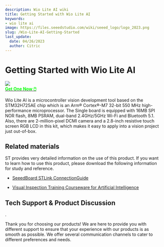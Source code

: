 ```yaml
---
description: Wio Lite AI wiki
title: Getting Started with Wio Lite AI
keywords:
- wio lite ai
image: https://files.seeedstudio.com/wiki/seeed_logo/logo_2023.png
slug: /Wio-Lite-AI-Getting-Started
last_update:
  date: 04/26/2023
  author: Citric
---
```


# Getting Started with Wio Lite AI

<div style={{textAlign:'center'}}><img src="https://files.seeedstudio.com/wiki/wio_lite_ai/1.png" style={{width:600, height:'auto'}}/></div>

<div class="get_one_now_container" style={{textAlign: 'center'}}>
    <a class="get_one_now_item" href="https://www.seeedstudio.com/Wio-Lite-AI-p-5119.html?queryID=8ef9dd1be1efc25a4672fa94cf6a80b6&objectID=5119&indexName=bazaar_retailer_products">
            <strong><span><font color={'FFFFFF'} size={"4"}> Get One Now 🖱️</font></span></strong>
    </a>
</div>

Wio Lite AI is a microcontroller vision development tool based on the STM32H725AE chip which is an Arm® Cortex®-M7 32-bit 550 MHz high-performance microprocessor. The Single board is equipped with 16MB SPI NOR flash, 8MB PSRAM, dual-band 2.4GHz/5GHz Wi-Fi and Bluetooth 5.1. Also, there are 2-million-pixel DCMI camera and a 2.8-inch resistive touch screen RGB LCD in this kit, which makes it easy to apply into a vision project just out-of-box.


## Related materials

ST provides very detailed information on the use of this product. If you want to learn how to use this product, please download the following information for study and reference.

- [SeeedBoard STLink ConnectionGuide](https://files.seeedstudio.com/wiki/Wio_Lite_AI/SeeedBoard_STLink_Connection_Guide.pdf)

- [Visual Inspection Training Courseware for Artificial Intelligence](https://files.seeedstudio.com/wiki/Wio_Lite_AI/Visual_Inspection_Training_Courseware_for_Artificial_Intelligence.zip)


## Tech Support & Product Discussion

.

Thank you for choosing our products! We are here to provide you with different support to ensure that your experience with our products is as smooth as possible. We offer several communication channels to cater to different preferences and needs.

<div class="button_tech_support_container">
<a href="https://forum.seeedstudio.com/" class="button_forum"></a> 
<a href="https://www.seeedstudio.com/contacts" class="button_email"></a>
</div>

<div class="button_tech_support_container">
<a href="https://discord.gg/eWkprNDMU7" class="button_discord"></a> 
<a href="https://github.com/Seeed-Studio/wiki-documents/discussions/69" class="button_discussion"></a>
</div>


